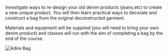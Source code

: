 Investigate ways to re-design your old denim products (jeans,etc) to create a new unique product. You will then learn practical ways to decorate and construct a bag from the original deconstructed garment.

Materials and equipment will be supplied (you will need to bring your own denim product) and classes will run with the aim of completing a bag by the end of the course.

![Adire Bag](http://textilesatthestablehouse.co.uk/assets/AdireBag.jpg)
